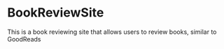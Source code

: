 # BookReviewSite
This is a book reviewing site that allows users to review books, similar to GoodReads

